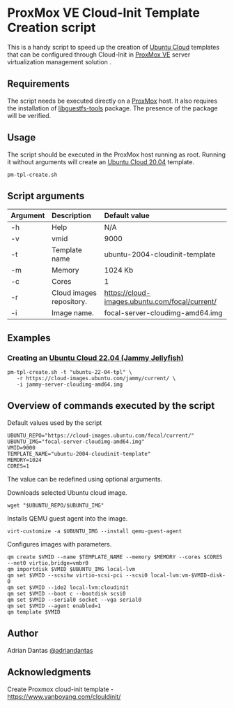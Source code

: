 # ProxMox VE Cloud-Init Template Creation script

This is a handy script to speed up the creation of [Ubuntu Cloud](https://ubuntu.cloud/) templates that can be configured through Cloud-Init
in [ProxMox VE](http://www.prox.com/) server virtualization management solution .

## Requirements
The script needs be executed directly on a [ProxMox](http://www.prox.com/) host. It also requires the installation of
[libguestfs-tools](https://libguestfs.org/) package. The presence of the package will be verified.

## Usage
The script should be executed in the ProxMox host running as root.
Running it without arguments will create an [Ubuntu Cloud 20.04](https://cloud-images.ubuntu.com/releases/focal/release/)
template.

```shell
pm-tpl-create.sh
```
## Script arguments
| Argument | Description              | Default value                                  |
|:---------|:-------------------------|:-----------------------------------------------|
| -h       | Help                     | N/A                                            |
| -v       | vmid                     | 9000                                           |
| -t       | Template name            | ubuntu-2004-cloudinit-template                 |
| -m       | Memory                   | 1024 Kb                                        |
| -c       | Cores                    | 1                                              |
| -r       | Cloud images repository. | https://cloud-images.ubuntu.com/focal/current/ |
| -i       | Image name.              | focal-server-cloudimg-amd64.img                |              

## Examples

### Creating an [Ubuntu Cloud 22.04 (Jammy Jellyfish)](https://cloud-images.ubuntu.com/jammy/)
```shell
pm-tpl-create.sh -t "ubuntu-22-04-tpl" \
   -r https://cloud-images.ubuntu.com/jammy/current/ \
   -i jammy-server-cloudimg-amd64.img   
```


## Overview of commands executed by the script
Default values used by the script
```shell
UBUNTU_REPO="https://cloud-images.ubuntu.com/focal/current/"
UBUNTU_IMG="focal-server-cloudimg-amd64.img"
VMID=9000
TEMPLATE_NAME="ubuntu-2004-cloudinit-template"
MEMORY=1024
CORES=1
```
The value can be redefined using optional arguments.

Downloads selected Ubuntu cloud image.
```shell
wget "$UBUNTU_REPO/$UBUNTU_IMG"
```
Installs QEMU guest agent into the image.
```shell
virt-customize -a $UBUNTU_IMG --install qemu-guest-agent
```
Configures images with parameters.
```shell
qm create $VMID --name $TEMPLATE_NAME --memory $MEMORY --cores $CORES --net0 virtio,bridge=vmbr0
qm importdisk $VMID $UBUNTU_IMG local-lvm
qm set $VMID --scsihw virtio-scsi-pci --scsi0 local-lvm:vm-$VMID-disk-0
qm set $VMID --ide2 local-lvm:cloudinit
qm set $VMID --boot c --bootdisk scsi0
qm set $VMID --serial0 socket --vga serial0
qm set $VMID --agent enabled=1
qm template $VMID
```
## Author
Adrian Dantas
[@adriandantas](https://github.com/adriandantas)

## Acknowledgments
Create Proxmox cloud-init template - https://www.yanboyang.com/clouldinit/